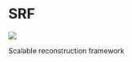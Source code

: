 # SRF
<a href="https://teamcity.tek-pi.com/viewType.html?buildTypeId=Srf_Build&guest=1">
<img src="https://teamcity.tek-pi.com/app/rest/builds/buildType:(id:Srf_Build)/statusIcon"/>
</a>

Scalable reconstruction framework
